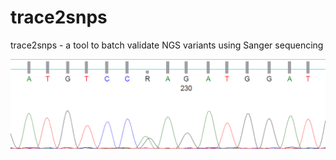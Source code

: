 # trace2snps
trace2snps - a tool to batch validate NGS variants using Sanger sequencing

![Hetero chromatogram](docs/trace_hetero.png)
